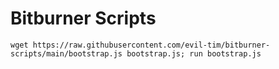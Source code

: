 # Bitburner Scripts

```
wget https://raw.githubusercontent.com/evil-tim/bitburner-scripts/main/bootstrap.js bootstrap.js; run bootstrap.js
```
